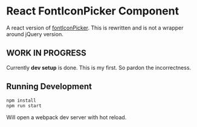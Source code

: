 <!---
 Copyright (c) 2018 Swashata Ghosh <swashata@wpquark.com>

 This software is released under the MIT License.
 https://opensource.org/licenses/MIT
-->

# React FontIconPicker Component

A react version of [fontIconPicker](https://fonticonpicker.github.io). This is
rewritten and is not a wrapper around jQuery version.

## WORK IN PROGRESS

Currently **dev setup** is done. This is my first. So pardon the incorrectness.

## Running Development

```bash
npm install
npm run start
```

Will open a webpack dev server with hot reload.
